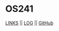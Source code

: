 ---
---

# OS241

[LINKS](LINKS/) || [LOG](TXT/mylog.txt) || [GitHub](https://github.com/yodh4/os241)
